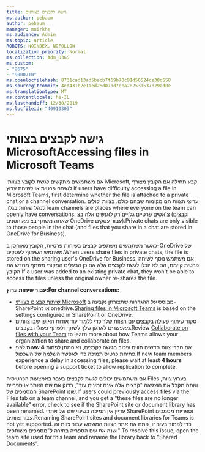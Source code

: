 ```yaml
---
title: גישה לקבצים בצוותים
ms.author: pebaum
author: pebaum
manager: mnirkhe
ms.audience: Admin
ms.topic: article
ROBOTS: NOINDEX, NOFOLLOW
localization_priority: Normal
ms.collection: Adm_O365
ms.custom:
- "2675"
- "9000710"
ms.openlocfilehash: 8731cad13ad5bacb7f69b70c91d50524ce38d558
ms.sourcegitcommit: 4ed431b2e1aed26d07bd7eba282531537d29ad0e
ms.translationtype: MT
ms.contentlocale: he-IL
ms.lasthandoff: 12/30/2019
ms.locfileid: "40910303"
---
```

# <a name="accessing-files-in-microsoft-teams"></a><span data-ttu-id="daecc-102">גישה לקבצים בצוותי Microsoft</span><span class="sxs-lookup"><span data-stu-id="daecc-102">Accessing files in Microsoft Teams</span></span>

<span data-ttu-id="daecc-103">אם משתמשים מתקשים לגשת לקובץ בצוותי Microsoft, קבע תחילה אם הקובץ מצורף לשיחה פרטית או לשיחת ערוץ.</span><span class="sxs-lookup"><span data-stu-id="daecc-103">If users have difficulty accessing a file in Microsoft Teams, first determine whether the file is attached to a private chat or a channel conversation.</span></span> <span data-ttu-id="daecc-104">ערוצי הצוות הם מקומות שבהם כולם. בצוות יכולים לנהל שיחות בגלוי</span><span class="sxs-lookup"><span data-stu-id="daecc-104">Team channels are places where everyone on the team can openly have conversations.</span></span> <span data-ttu-id="daecc-105">צ'אטים פרטיים גלויים רק לאנשים אלה בצ (וקבצים שאתה משתף בצ מאוחסנים OneDrive עבור עסקים).</span><span class="sxs-lookup"><span data-stu-id="daecc-105">Private chats are only visible to those people in the chat (and files that you share in a chat are stored in OneDrive for Business).</span></span>

<span data-ttu-id="daecc-106">כאשר משתמשים משתפים קבצים בשיחות פרטיות, הקובץ מאוחסן ב-OneDrive של משתמש השיתוף לעסקים.</span><span class="sxs-lookup"><span data-stu-id="daecc-106">When users share files in private chats, the file is stored on the sharing user's OneDrive for Business.</span></span> <span data-ttu-id="daecc-107">אם משתמש נוסף לשיחה פרטית קיימת, הם לא יוכלו לגשת לקבצים אלא אם כן הבעלים המקורי משתף מחדש את הקובץ.</span><span class="sxs-lookup"><span data-stu-id="daecc-107">If a user was added to an existing private chat, they won't be able to access the files unless the original owner re-shares the file.</span></span>    

<span data-ttu-id="daecc-108">**עבור שיחות ערוץ:**</span><span class="sxs-lookup"><span data-stu-id="daecc-108">**For channel conversations:**</span></span>

- <span data-ttu-id="daecc-109">[שיתוף קבצים בצוותי Microsoft](https://docs.microsoft.com/MicrosoftTeams/sharing-files-in-teams) מבוסס על ההגדרות שתצורתן נקבעה ב-SharePoint או onedrive.</span><span class="sxs-lookup"><span data-stu-id="daecc-109">[Sharing files in Microsoft Teams](https://docs.microsoft.com/MicrosoftTeams/sharing-files-in-teams) is based on the settings configured in SharePoint or OneDrive.</span></span> 
- <span data-ttu-id="daecc-110">סקור [שיתוף פעולה בקבצים עם הצוות שלך](https://support.office.com/article/Collaborate-on-files-with-your-Team-9b200289-dbac-4823-85bd-628a5c7bb0ae) כדי ללמוד עוד אודות האופן שבו צוותים מאפשרים לארגון שלך לשתף ולשתף פעולה בקבצים.</span><span class="sxs-lookup"><span data-stu-id="daecc-110">Review [Collaborate on files with your Team](https://support.office.com/article/Collaborate-on-files-with-your-Team-9b200289-dbac-4823-85bd-628a5c7bb0ae) to learn more about how Teams allows your organization to share and collaborate on files.</span></span> 
- <span data-ttu-id="daecc-111">אם חברי צוות חדשים חווים עיכוב בגישה לקבצים, נא המתן לפחות **4 שעות** לפני פתיחת כרטיס תמיכה כדי לאפשר השלמה של השכפול.</span><span class="sxs-lookup"><span data-stu-id="daecc-111">If new team members experience a delay in accessing files, please wait at least **4 hours** before opening a support ticket to allow replication to complete.</span></span> 

<span data-ttu-id="daecc-112">אם משתמשים יכולים לגשת לקבצים בעבר באמצעות הכרטיסיה Files בערוץ צוות, ואתה מקבל את השגיאה "קבצים אלה אינם זמינים עוד", בדוק אם שם האתר או ספריית המסמכים של SharePoint שונו.</span><span class="sxs-lookup"><span data-stu-id="daecc-112">If users could previously access files via the Files tab on a team channel, and you get a "these files are no longer available" error, check to see if the SharePoint site or document library has been renamed.</span></span> <span data-ttu-id="daecc-113">עדיין אין תמיכה בשינוי שם של אתרי SharePoint וספריות מסמכים עבור צוותים.</span><span class="sxs-lookup"><span data-stu-id="daecc-113">Renaming SharePoint sites and document libraries for Teams is not yet supported.</span></span> <span data-ttu-id="daecc-114">כדי לפתור בעיה זו, פתח את אתר הצוות המשמש עבור צוות זה ושנה את שם הספריה בחזרה ל"מסמכים משותפים".</span><span class="sxs-lookup"><span data-stu-id="daecc-114">To resolve this issue, open the team site used for this team and rename the library back to “Shared Documents”.</span></span>